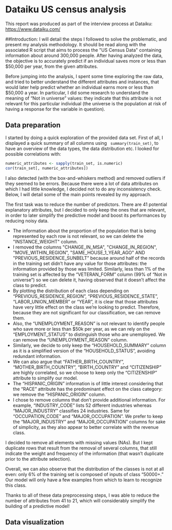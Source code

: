 # Dataiku US census analysis
This report was produced as part of the interview process at Dataiku: https://www.dataiku.com/ 

##Introduction:
I will detail the steps I followed to solve the problematic, and present my analysis methodology.
It should be read along with the associated R script that aims to process the "US Census Data" containing information about around 300,000 people. 
After having analyzed the data, the objective is to accurately predict if an individual saves more or less than $50,000 per year, from the given attributes. 

Before jumping into the analysis, I spent some time exploring the raw data, and tried to better understand the different attributes and instances, that would later help predict whether an individual earns more or less than $50,000 a year. 
In particular, I did some research to understand the meaning of “Not in universe” values: they indicate that this attribute is not relevant for this particular individual (the universe is the population at risk of having a response for the variable in question).

## Data preparation
I started by doing a quick exploration of the provided data set. First of all, I displayed a quick summary of all columns using ``` summary(train_set)```, to have an overview of the data types, the data distribution etc.
I looked for possible correlations with:
```R
numeric_attributes <- sapply(train_set, is.numeric)
cor(train_set[, numeric_attributes])
``` 
I also detected (with the box-and-whiskers method) and removed outliers if they seemed to be errors.
Because there were a lot of data attributes on which I had little knowledge, I decided not to do any inconsistency check.
Below, I will detail some of the main points revealed by my approach.

The first task was to reduce the number of predictors. There are 41 potential explanatory attributes, but I decided to only keep the ones that are relevant, in order to later simplify the predictive model and boost its performances by reducing noisy data.

* The information about the proportion of the population that is being represented by each row is not relevant, so we can delete the "INSTANCE_WEIGHT" column. 
* I removed the columns "CHANGE_IN_MSA", "CHANGE_IN_REGION", "MOVE_WITHIN_REGION", "SAME_HOUSE_1_YEAR_AGO" AND "PREVIOUS_RESIDENCE_SUNBELT” because around half of the records in the training set didn’t have any value for those attributes: the information provided by those was limited. Similarly, less than 1% of the training set is affected by the “VETERAN_FORM” column (99% of “Not in universe”) so we can delete it, having observed that it doesn’t affect the class to predict.
* By plotting the distribution of each class depending on “PREVIOUS_RESIDENCE_REGION”, “PREVIOUS_RESIDENCE_STATE”, “LABOR_UNION_MEMBER” or “YEAR”, it is clear that those attributes have very little effect on the class we’re looking to predict. Therefore, because they are not significant for our classification, we can remove them.
* Also, the “UNEMPLOYMENT_REASON” is not relevant to identify people who save more or less than $50k per year, as we can rely on the “EMPLOYMENT_STATUS” to distinguish those who are unemployed. We can remove the “UNEMPLOYMENT_REASON” column.
* Similarly, we decide to only keep the “HOUSEHOLD_SUMMARY” column as it is a simplified version of the “HOUSEHOLD_STATUS”, avoiding redundant information.
* We can also argue that “FATHER_BIRTH_COUNTRY”, “MOTHER_BIRTH_COUNTRY”, “BIRTH_COUNTRY” and “CITIZENSHIP” are highly correlated, so we choose to keep only the “CITIZENSHIP” attribute to simplify our model.
* The “HISPANIC_ORIGIN” information is of little interest considering that the “RACE” attribute has the predominant effect on the class category: we remove the “HISPANIC_ORIGIN” column.
* I chose to remove columns that don’t provide additional information. For example, “INDUSTRY_CODE” lists 52 different industries whereas “MAJOR_INDUSTRY” classifies 24 industries. Same for “OCCUPATION_CODE” and “MAJOR_OCCUPATION”. We prefer to keep the “MAJOR_INDUSTRY” and “MAJOR_OCCUPATION” columns for sake of simplicity, as they also appear to better correlate with the revenue class.

I decided to remove all elements with missing values (NAs). But I kept duplicate rows that result from the removal of several columns, that still indicate the weight and frequency of the information (that wasn’t duplicate prior to the attribute selection).

Overall, we can also observe that the distribution of the classes is not at all even: only 6% of the training set is composed of inputs of class “50000+.” Our model will only have a few examples from which to learn to recognize this class.

Thanks to all of these data preprocessing steps, I was able to reduce the number of attributes from 41 to 21, which will considerably simplify the building of a predictive model! 

## Data visualization
